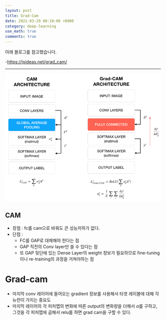 ```yaml
---
layout: post
title: Grad-Cam
date: 2022-03-29 00:10:00 +0900
category: deep-learning
use_math: true
comments: true
---
```

아래 블로그를 참고했습니다.

-<https://jsideas.net/grad_cam/>

---

![alt image](/public/img/20220329/grad_cam.png)

## CAM

- 장점 : fc를 cam으로 바꿔도 큰 성능저하가 없다.
- 단점 :
  - FC를 GAP로 대체해야 한다는 점
  - GAP 직전의 Conv layer만 쓸 수 있다는 점
  - 또 GAP 뒷단에 있는 Dense Layer의 weight 정보가 필요하므로 fine-tuning이나 re-training의 과정을 거쳐야하는 점

# Grad-cam

- 마지막 conv 레이어에 들어오는 gradient 정보를 사용해서 타겟 레이블에 대해 각 뉴런이 가지는 중요도
- 마지막 레이어의 각 피처맵의 변화에 따른 output의 변화량을 더해서 $\alpha$를 구하고, 그것을 각 피처맵에 곱해서 relu를 하면 grad cam을 구할 수 있다.